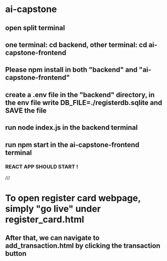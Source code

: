 # ai-capstone


## open split terminal

## one terminal: cd backend, other terminal: cd ai-capstone-frontend 

## Please npm install in both "backend" and "ai-capstone-frontend" 

## create a .env file in the "backend" directory, in the env file write DB_FILE=./registerdb.sqlite and SAVE the file 

## run node index.js in the backend terminal 

## run npm start in the ai-capstone-frontend terminal 

### REACT APP SHOULD START ! 

///
# To open register card webpage, simply "go live" under register_card.html
## After that, we can navigate to add_transaction.html by clicking the transaction button
